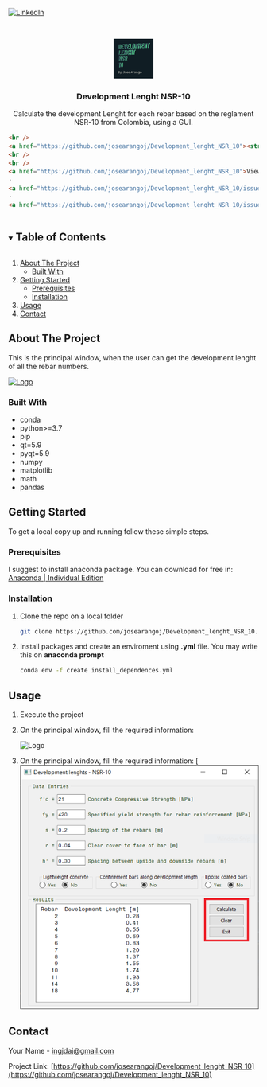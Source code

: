<!--
*** Thanks for checking out the Best-README-Template. If you have a suggestion
*** that would make this better, please fork the repo and create a pull request
*** or simply open an issue with the tag "enhancement".
*** Thanks again! Now go create something AMAZING! :D
***
***
***
*** To avoid retyping too much info. Do a search and replace for the following:
*** josearangoj, Development_lenght_NSR_10, twitter_handle, ingjdaj@gmail.com, Development Lenght NSR-10, Calculate the development Lenght for each rebar based on the reglament NSR-10 from Colombia, using a GUI.

-->

<!-- PROJECT SHIELDS -->

<!--
*** I'm using markdown "reference style" links for readability.
*** Reference links are enclosed in brackets [ ] instead of parentheses ( ).
*** See the bottom of this document for the declaration of the reference variables
*** for contributors-url, forks-url, etc. This is an optional, concise syntax you may use.
*** https://www.markdownguide.org/basic-syntax/#reference-style-links
-->

[![LinkedIn][linkedin-shield]][linkedin-url]

<!-- PROJECT LOGO -->

<br />
<p align="center">
<img src="images/logo.PNG" alt="Logo" width="80" height="80">

<h3 align="center">Development Lenght NSR-10</h3>
<p align="center">
    Calculate the development Lenght for each rebar based on the reglament NSR-10 from Colombia, using a GUI.

```html
<br />
<a href="https://github.com/josearangoj/Development_lenght_NSR_10"><strong>Explore the docs »</strong></a>
<br />
<br />
<a href="https://github.com/josearangoj/Development_lenght_NSR_10">View Demo</a>
·
<a href="https://github.com/josearangoj/Development_lenght_NSR_10/issues">Report Bug</a>
·
<a href="https://github.com/josearangoj/Development_lenght_NSR_10/issues">Request Feature</a>
```

</p>
</p>

<!-- TABLE OF CONTENTS -->

<details open="open">
  <summary><h2 style="display: inline-block">Table of Contents</h2></summary>
  <ol>
    <li>
      <a href="#about-the-project">About The Project</a>
      <ul>
        <li><a href="#built-with">Built With</a></li>
      </ul>
    </li>
    <li>
      <a href="#getting-started">Getting Started</a>
      <ul>
        <li><a href="#prerequisites">Prerequisites</a></li>
        <li><a href="#installation">Installation</a></li>
      </ul>
    </li>
    <li><a href="#usage">Usage</a></li>
    <li><a href="#contact">Contact</a></li>
  </ol>
</details>

<!-- ABOUT THE PROJECT -->

## About The Project

This is the principal window, when the user can get the development lenght of all the rebar numbers.

  [![Logo](G:\Personal%20Data\My%20Folders\Jose%20Arango\Programación\01_Phyton\00_Longitud_de_Desarrollo\images\1.Program.PNG)](https://github.com/josearangoj/Development_lenght_NSR_10)

### Built With

- conda
- python>=3.7
- pip
- qt=5.9
- pyqt=5.9
- numpy
- matplotlib
- math
- pandas

<!-- GETTING STARTED -->

## Getting Started

To get a local copy up and running follow these simple steps.

### Prerequisites

I suggest to install anaconda package. You can download for free in: [Anaconda | Individual Edition](https://www.anaconda.com/products/individual)

### Installation

1. Clone the repo on a local folder
   
   ```sh
   git clone https://github.com/josearangoj/Development_lenght_NSR_10.git
   ```

2. Install packages and create an enviroment using **.yml** file. You may write this on **anaconda prompt**
   
   ```sh
   conda env -f create install_dependences.yml
   ```

<!-- USAGE EXAMPLES -->

## Usage

1.  Execute the project

2. On the principal window, fill the required information:
   
   ![Logo](G:\Personal%20Data\My%20Folders\Jose%20Arango\Programación\01_Phyton\00_Longitud_de_Desarrollo\images\Step_1.png)

3. On the principal window, fill the required information: [![Logo](images/Step_2.png)

<!-- CONTACT -->

## Contact

Your Name - ingjdaj@gmail.com

Project Link: [https://github.com/josearangoj/Development_lenght_NSR_10](https://github.com/josearangoj/Development_lenght_NSR_10)

<!-- MARKDOWN LINKS & IMAGES -->

<!-- https://www.markdownguide.org/basic-syntax/#reference-style-links -->

[contributors-shield]: https://img.shields.io/github/contributors/josearangoj/repo.svg?style=for-the-badge
[contributors-url]: https://github.com/josearangoj/repo/graphs/contributors
[forks-shield]: https://img.shields.io/github/forks/josearangoj/repo.svg?style=for-the-badge
[forks-url]: https://github.com/josearangoj/repo/network/members
[stars-shield]: https://img.shields.io/github/stars/josearangoj/repo.svg?style=for-the-badge
[stars-url]: https://github.com/josearangoj/repo/stargazers
[issues-shield]: https://img.shields.io/github/issues/josearangoj/repo.svg?style=for-the-badge
[issues-url]: https://github.com/josearangoj/repo/issues
[license-shield]: https://img.shields.io/github/license/josearangoj/repo.svg?style=for-the-badge
[license-url]: https://github.com/josearangoj/repo/blob/master/LICENSE.txt
[linkedin-shield]: https://img.shields.io/badge/-LinkedIn-black.svg?style=for-the-badge&logo=linkedin&colorB=555
[linkedin-url]: https://linkedin.com/in/josearangoj
